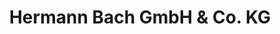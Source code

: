 ---
title: "Hermann Bach GmbH & Co. KG"
url: /quedlinburg/hermann-bach-gmbh-und-co-kg/
shop: Baustoffe
---